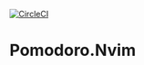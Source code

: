 [![CircleCI](https://circleci.com/gh/nozo-moto/pomodoro.nvim.svg?style=svg)](https://circleci.com/gh/nozo-moto/pomodoro.nvim)

# Pomodoro.Nvim
